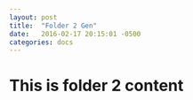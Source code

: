 ```yaml
---
layout: post
title:  "Folder 2 Gen"
date:   2016-02-17 20:15:01 -0500
categories: docs
---
```

# This is folder 2 content